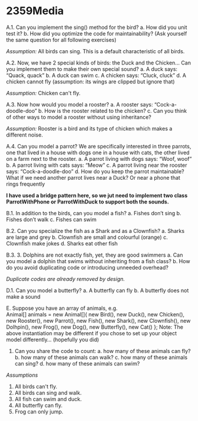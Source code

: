 # 2359Media

A.1. Can you implement the sing() method for the bird? a. How did you unit test it?  b. How did you optimize the code for maintainability? (Ask yourself the same question for all following exercises)

<i>Assumption: </i>
    All birds can sing. This is a default characteristic of all birds.
    
A.2. Now, we have 2 special kinds of birds: the Duck and the Chicken... Can you implement them to make their own special sound? a. A duck says: “Quack, quack” b. A duck can swim c. A chicken says: “Cluck, cluck” d. A chicken cannot fly (assumption: its wings are clipped but ignore that)

<i>Assumption:</i> Chicken can't fly.

A.3.  Now how would you model a rooster? a. A rooster says: “Cock-a-doodle-doo” b. How is the rooster related to the chicken? c. Can you think of other ways to model a rooster without using inheritance?

<i>Assumption: </i>Rooster is a bird and its type of chicken which makes a different noise.</i>

A.4. Can you model a parrot? We are specifically interested in three parrots, one that lived in a house with dogs one in a house with cats, the other lived on a farm next to the rooster.  a. A parrot living with dogs says: “Woof, woof” b. A parrot living with cats says: “Meow” c. A parrot living near the rooster says: “Cock-a-doodle-doo” d. How do you keep the parrot maintainable? What if we need another parrot lives near a Duck? Or near a phone that rings frequently

<b>I have used a bridge pattern here, so we jut need to implement two class ParrotWithPhone or ParrotWithDuck to support both the sounds.</b>

B.1. In addition to the birds, can you model a fish?
 a. Fishes don’t sing 
 b. Fishes don’t walk 
 c. Fishes can swim 

B.2. Can you specialize the fish as a Shark and as a Clownfish? a. Sharks are large and grey b. Clownfish are small and colourful (orange) c. Clownfish make jokes d. Sharks eat other fish

B.3. 3. Dolphins are not exactly fish, yet, they are good swimmers a. Can you model a dolphin that swims without inheriting from a fish class? b. How do you avoid duplicating code or introducing unneeded overhead? 

<i>Duplicate codes are already removed by design.</i>

D.1. Can you model a butterfly? a. A butterfly can fly b. A butterfly does not make a sound

E. Suppose you have an array of animals, e.g.  
    Animal[] animals = new Animal[]{         new Bird(),         new Duck(),         new Chicken(),         new Rooster(),         new Parrot(),         new Fish(),         new Shark(),         new Clownfish(),         new Dolhpin(),         new Frog(),         new Dog(),         new Butterfly(),         new Cat() }; 
    Note: The above instantiation may be different if you chose to set up your object model differently… (hopefully you did) 
    
   1. Can you share the code to count: a. how many of these animals can fly? b. how many of these animals can walk? c. how many of these animals can sing? d. how many of these animals can swim? 
  
  <i>Assumptions</i>
  1. All birds can't fly.
  2. All birds can sing and walk.
  3. All fish can swim and duck.
  4. All butterfly can fly.
  5. Frog can only jump. 
 
